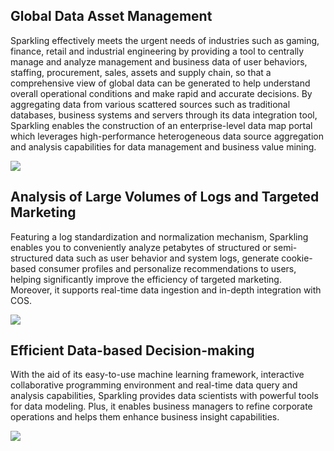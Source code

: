 [//]: # (chinagitpath:XXXXX)

## Global Data Asset Management
Sparkling effectively meets the urgent needs of industries such as gaming, finance, retail and industrial engineering by providing a tool to centrally manage and analyze management and business data of user behaviors, staffing, procurement, sales, assets and supply chain, so that a comprehensive view of global data can be generated to help understand overall operational conditions and make rapid and accurate decisions. By aggregating data from various scattered sources such as traditional databases, business systems and servers through its data integration tool, Sparkling enables the construction of an enterprise-level data map portal which leverages high-performance heterogeneous data source aggregation and analysis capabilities for data management and business value mining.

![](https://main.qcloudimg.com/raw/2a896720a1e487f5055aa8ad2e6aec1c.png)

## Analysis of Large Volumes of Logs and Targeted Marketing
Featuring a log standardization and normalization mechanism, Sparkling enables you to conveniently analyze petabytes of structured or semi-structured data such as user behavior and system logs, generate cookie-based consumer profiles and personalize recommendations to users, helping significantly improve the efficiency of targeted marketing. Moreover, it supports real-time data ingestion and in-depth integration with COS.

![](https://main.qcloudimg.com/raw/3e3c04962292bc250c89ea31fc79ea76.png)

## Efficient Data-based Decision-making
With the aid of its easy-to-use machine learning framework, interactive collaborative programming environment and real-time data query and analysis capabilities, Sparkling provides data scientists with powerful tools for data modeling. Plus, it enables business managers to refine corporate operations and helps them enhance business insight capabilities.

![](https://main.qcloudimg.com/raw/7888bc0f2701d52ce5e60476c7520d99.png)
 
 
